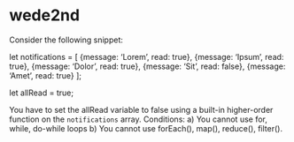 # wede2nd
Consider the following snippet:

let notifications = [
	{message: ‘Lorem’, read: true},
{message: ‘Ipsum’, read: true},
{message: ‘Dolor’, read: true},
{message: ‘Sit’, read: false},
{message: ‘Amet’, read: true}
];

let allRead = true;

You have to set the allRead variable to false using a built-in higher-order function on the `notifications` array. Conditions: a) You cannot use for, while, do-while loops b) You cannot use forEach(), map(), reduce(), filter().

